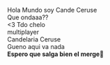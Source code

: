 Hola Mundo soy Cande Ceruse  
Que ondaaa??  
<3 Tdo chelo  
multiplayer  
Candelaria Ceruse  
Gueno aqui va nada  
**Espero que salga bien el merge:cherry_blossom:**
